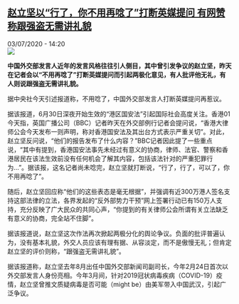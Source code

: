 <!--1593780923000-->
[赵立坚以“行了，你不用再唸了”打断英媒提问 有网赞称跟强盗无需讲礼貌](http://www.rfi.fr//cn/%E4%B8%AD%E5%9B%BD/20200703-%E8%B5%B5%E7%AB%8B%E5%9D%9A%E4%BB%A5-%E8%A1%8C%E4%BA%86%EF%BC%8C%E4%BD%A0%E4%B8%8D%E7%94%A8%E5%86%8D%E5%94%B8%E4%BA%86-%E6%89%93%E6%96%AD%E8%8B%B1%E5%AA%92%E6%8F%90%E9%97%AE-%E6%9C%89%E7%BD%91%E8%B5%9E%E7%A7%B0%E8%B7%9F%E5%BC%BA%E7%9B%97%E6%97%A0%E9%9C%80%E8%AE%B2%E7%A4%BC%E8%B2%8C)
------

<div>03/07/2020 - 14:20</div><img src="https://s.rfi.fr/media/display/5f78e188-78d1-11ea-ac77-005056bff430/w:310/p:16x9/timg.jpg"><p><strong>中国外交部发言人近年的发言风格往往引人侧目，其中曾引发争议的赵立坚，昨天在记者会以“不用再唸了”打断英媒提问而引起两极化意见，有人批评他无礼，有人则说跟强盗无需讲礼貌。</strong></p><div class="t-content__body u-clearfix"><div class="m-interstitial"></div><p>据中央社今天引述报道称，不用唸了，中国外交部发言人打断英媒提问再惹议。</p><p>据该报道，6月30日深夜开始生效的“港区国安法”引起国际社会高度关注。香港01今天指，英国广播公司（BBC）记者昨天在外交部例行记者会提问说，“香港大律师公会今天发布一则声明，称对香港国安法及其出台方式表示严重关切”。对此，赵立坚反问说，“他们的报告发布了什么内容？”BBC记者因此提了一些重点说，“其中有提到，香港国安法事先未经过有意义的协商，律师、法官、警察和香港居民在该法生效前没有任何机会了解其内容，包括该法针对的严重犯罪行为…”。据该报，这名记者尚未唸完，赵立坚就打断说，“行了，行了，可以了，你不用再唸了”。</p><p>随后，赵立坚回应称“他们的这些表态是毫无根据”，并强调有近300万港人签名支持这部法律的立法，各界发起的“反外部势力干预”网上签署行动已有150万人支持，充分反映了广大民众的共同心声，“你提到的有关律师公会所谓有关立法缺乏有意义的协商，完全站不住脚”。</p><p>据该报道说，赵立坚这次作法再次掀起两极分化的舆论争议。负面的批评普遍认为，没有基本礼貌，外交人员应该有理有据、从容淡定，而不是傲慢无礼；但肯定赵立坚的评价则称，“跟强盗无需讲礼貌”。</p><p>据该报道称，赵立坚去年8月出任中国外交部新闻司副司长，今年2月24日首次以外交部发言人身份亮相。今年3月间，针对2019冠状病毒疾病（COVID-19）疫情，赵立坚曾推文质疑病毒是否可能（might be）由美军带入中国武汉，引起广泛争议。</p><div class="o-self-promo o-self-promo--nl o-self-promo--hidden" data-selfpromo-newsletter></div><div class="o-self-promo o-self-promo--app o-self-promo--hidden" data-selfpromo-app></div></div>
